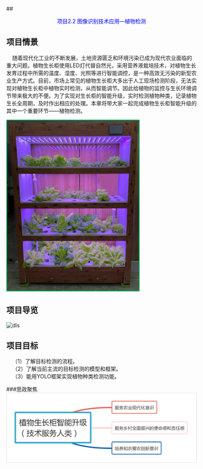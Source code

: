 ##<center style="color:blue;">项目2.2 图像识别技术应用—植物检测</center>

## 项目情景

&nbsp;&nbsp;&nbsp;&nbsp;随着现代化工业的不断发展，土地资源匮乏和环境污染已成为现代农业面临的重大问题。植物生长柜使用LED灯代替自然光，采用营养液栽培技术，对植物生长发育过程中所需的温度、湿度、光照等进行智能调控，是一种高效无污染的新型农业生产方式。目前，市场上常见的植物生长柜大多出于人工现场检测阶段，无法实现对植物生长柜中植物实时检测，从而智能调节。因此给植物的监控与生长环境调节带来极大的不便。为了实现对生长柜的智能升级，实时检测植物种类，记录植物生长全周期，及时作出相应的处理。本章将带大家一起完成植物生长柜智能升级的其中一个重要环节——植物检测。

![dis](../../images/second/xm2/xmqj.jpg)


## 项目导览

![dis](../../images/second/xm2/xmdl.jpg)

## 项目目标

&nbsp;&nbsp;&nbsp;&nbsp;（1）了解目标检测的流程。  
&nbsp;&nbsp;&nbsp;&nbsp;（2）了解当前主流的目标检测的模型和框架。  
&nbsp;&nbsp;&nbsp;&nbsp;（3）能用YOLO框架实现植物种类检测功能。

###思政聚焦
![dis](../../images/second/xm2/xmgh.jpg)